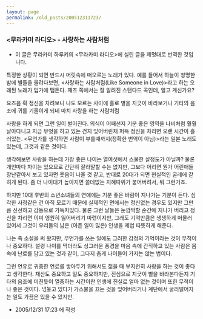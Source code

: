 ```yaml
---
layout: page
permalink: /old_posts/200512311723/
---
```


### &lt;무라카미 라디오&gt; - 사랑하는 사람처럼

* 이 글은 무라카미 하루키의 <무라카미 라디오>에 실린 글을 제멋대로 번역한 것입니다.

특정한 상황이 되면 반드시 머릿속에 떠오르는 노래가 있다. 예를 들어서 하늘이 청명한 밤에 별들을 올려다보면, <사랑하는 사람처럼(Like Someone in Love)>라고 하는 오래된 노래가 입가에 맴돈다. 재즈 쪽에서는 잘 알려진 스탠다드 곡인데, 알고 계신가요?

요즈음 휙 정신을 차려보니
나도 모르는 사이에
홀로 별을 지긋이 바라보거나
기타의 음조에 귀를 기울이게 되네
마치 사랑을 하는 사람처럼

사랑을 하게 되면 그런 일이 벌어진다. 의식이 어째선지 기분 좋은 영역을 나비처럼 훨훨 날아다니고 지금 무엇을 하고 있는 건지 잊어버린채 퍼뜩 정신을 차리면 오랜 시간이 흘러있는. <무언가를 생각하면 사람이 부를때까지(정확한 번역이 아님)>라는 일본 노래도 있는데, 그것과 같은 것이다.

생각해보면 사랑을 하는데 가장 좋은 나이는 열여섯에서 스물한 살정도가 아닐까? 물론 개인마다 차이는 있으므로 간단히 잘라말할 수는 없지만, 그보다 어리면 뭔가 어린애들 장난같아서 보고 있자면 웃음이 나올 것 같고, 반대로 20대가 되면 현실적인 굴레에 갇히게 된다. 좀 더 나이대가 높아지면 쓸데없는 지혜따위가 붙어버려서, 뭐 그런거죠.

하지만 10대 후반의 소년소녀들의 연애에는 기분 좋은 바람이 지나가는 기분이 든다. 심각한 사정같은 건 아직 모르기 때문에 실제적인 면에서는 정신없는 경우도 있지만 그만큼 신선하고 감동으로 가득차있다. 물론 그런 날들은 눈깜짝할 순간에 지나가 버리고 정신을 차리면 이미 영원히 잃어버리기 마련이지만, 그래도 기억만큼은 생생하게 머물러 있어서 그것이 우리들의 남은 (아픈 일이 많은) 인생을 제법 따뜻하게 해준다.

나는 죽 소설을 써 왔지만, 무언가를 쓰는 일에도 그러한 감정의 기억이라는 것이 무척이나 중요하다. 설령 나이를 먹더라도 싱그러운 풍경을 마음 속에 간직하고 있는 사람은 몸속에 난로를 담고 있는 것과 같이, 그다지 춥게 나이들어 가지는 않는 법이다.

그런 연유로 귀중한 연료를 쌓아두기 위해서도 젊을 때 부지런히 사랑을 하는 것이 좋다고 생각한다. 재산도 중요하고 일도 중요하지만, 진심으로 지긋이 별을 바라본다든지 기타의 음조에 미친듯이 열중하는 시간이란 인생에 진실로 얼마 없는 것이며 또한 무척이나 좋은 것이다. 넋놓고 있다가 가스불을 끄는 것을 잊어버리거나 계단에서 굴러떨어지는 일도 가끔은 있을 수 있지만.




- 2005/12/31 17:23 에 작성